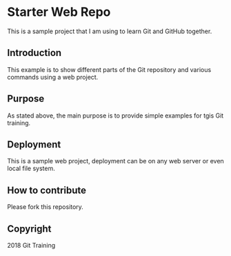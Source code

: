 # Starter Web Repo

This is a sample project that I am using to learn Git and GitHub together.

## Introduction

This example is to show different parts of the Git repository and various commands using a web project.
## Purpose

As stated above, the main purpose is to provide simple examples for tgis Git training.
## Deployment

This is a sample web project, deployment can be on any web server or even local file system.
## How to contribute

Please fork this repository.

## Copyright

2018 Git Training